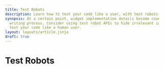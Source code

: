 ```yaml
---
title: Test Robots
description: Learn how to test your code like a user, with test robots.
synopsis: At a certain point, widget implementation details become counterproductive to the test
  writing process. Consider using test robot APIs to hide irrelevant implementation details and
  test your code like a human user.
layout: layouts/article.jinja
draft: true
---
```

# Test Robots

